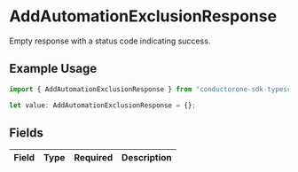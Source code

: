 # AddAutomationExclusionResponse

Empty response with a status code indicating success.

## Example Usage

```typescript
import { AddAutomationExclusionResponse } from "conductorone-sdk-typescript/sdk/models/shared";

let value: AddAutomationExclusionResponse = {};
```

## Fields

| Field       | Type        | Required    | Description |
| ----------- | ----------- | ----------- | ----------- |